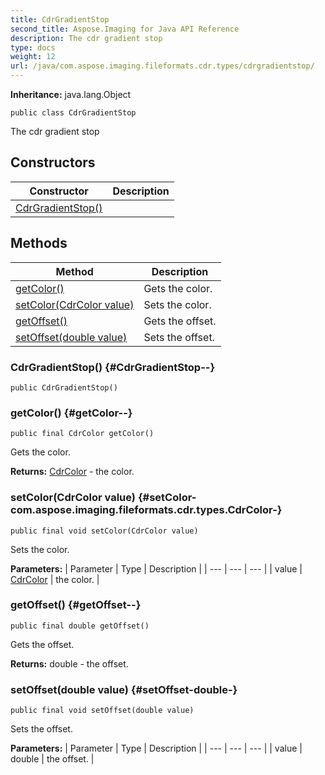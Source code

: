 ```yaml
---
title: CdrGradientStop
second_title: Aspose.Imaging for Java API Reference
description: The cdr gradient stop
type: docs
weight: 12
url: /java/com.aspose.imaging.fileformats.cdr.types/cdrgradientstop/
---
```

**Inheritance:**
java.lang.Object
```
public class CdrGradientStop
```

The cdr gradient stop
## Constructors

| Constructor | Description |
| --- | --- |
| [CdrGradientStop()](#CdrGradientStop--) |  |
## Methods

| Method | Description |
| --- | --- |
| [getColor()](#getColor--) | Gets the color. |
| [setColor(CdrColor value)](#setColor-com.aspose.imaging.fileformats.cdr.types.CdrColor-) | Sets the color. |
| [getOffset()](#getOffset--) | Gets the offset. |
| [setOffset(double value)](#setOffset-double-) | Sets the offset. |
### CdrGradientStop() {#CdrGradientStop--}
```
public CdrGradientStop()
```


### getColor() {#getColor--}
```
public final CdrColor getColor()
```


Gets the color.

**Returns:**
[CdrColor](../../com.aspose.imaging.fileformats.cdr.types/cdrcolor) - the color.
### setColor(CdrColor value) {#setColor-com.aspose.imaging.fileformats.cdr.types.CdrColor-}
```
public final void setColor(CdrColor value)
```


Sets the color.

**Parameters:**
| Parameter | Type | Description |
| --- | --- | --- |
| value | [CdrColor](../../com.aspose.imaging.fileformats.cdr.types/cdrcolor) | the color. |

### getOffset() {#getOffset--}
```
public final double getOffset()
```


Gets the offset.

**Returns:**
double - the offset.
### setOffset(double value) {#setOffset-double-}
```
public final void setOffset(double value)
```


Sets the offset.

**Parameters:**
| Parameter | Type | Description |
| --- | --- | --- |
| value | double | the offset. |

